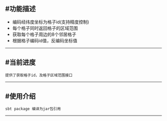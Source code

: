 
#功能描述
------------------

*   编码经纬度坐标为格子id(支持精度控制)
*   每个格子同时返回格子的区域范围
*   获取每个格子周边的8个邻居格子
*   根据格子编码id值，反编码坐标值

------------------

#当前进度
------------------

    提供了获取格子id，及格子区域范围接口

------------------

#使用介绍
------------------

    sbt package 编译为jar包引用

------------------

